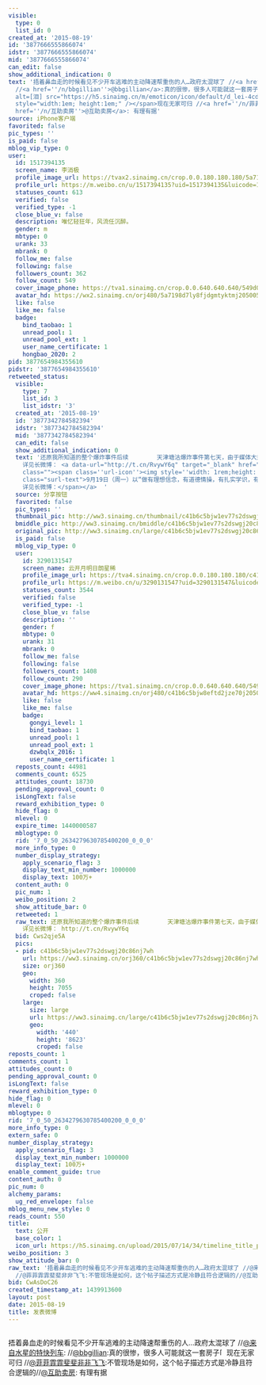 ```yaml
---
visible:
  type: 0
  list_id: 0
created_at: '2015-08-19'
id: '3877666555866074'
idstr: '3877666555866074'
mid: '3877666555866074'
can_edit: false
show_additional_indication: 0
text: '捂着鼻血走的时候看见不少开车逃难的主动降速帮重伤的人…政府太混球了 //<a href=''/n/来自水星的特快列车''>@来自水星的特快列车</a>:
  //<a href=''/n/bbgillian''>@bbgillian</a>:真的很惨，很多人可能就这一套房子<span class="url-icon"><img
  alt=[泪] src="https://h5.sinaimg.cn/m/emoticon/icon/default/d_lei-4cdf6ee412.png"
  style="width:1em; height:1em;" /></span>现在无家可归 //<a href=''/n/菲菲霏霏斐斐非非飞飞''>@菲菲霏霏斐斐非非飞飞</a>:不管现场是如何，这个帖子描述方式是冷静且符合逻辑的//<a
  href=''/n/互助卖房''>@互助卖房</a>: 有理有据'
source: iPhone客户端
favorited: false
pic_types: ''
is_paid: false
mblog_vip_type: 0
user:
  id: 1517394135
  screen_name: 李消极
  profile_image_url: https://tvax2.sinaimg.cn/crop.0.0.180.180.180/5a7198d7ly8fjdgmtyktmj20500500so.jpg?KID=imgbed,tva&Expires=1606399523&ssig=hJw%2BDa0H3c
  profile_url: https://m.weibo.cn/u/1517394135?uid=1517394135&luicode=10000011&lfid=2304131517394135_-_WEIBO_SECOND_PROFILE_WEIBO
  statuses_count: 613
  verified: false
  verified_type: -1
  close_blue_v: false
  description: 唯忆轻狂年，风流任沉醉。
  gender: m
  mbtype: 0
  urank: 33
  mbrank: 0
  follow_me: false
  following: false
  followers_count: 362
  follow_count: 549
  cover_image_phone: https://tva1.sinaimg.cn/crop.0.0.640.640.640/549d0121tw1egm1kjly3jj20hs0hsq4f.jpg
  avatar_hd: https://wx2.sinaimg.cn/orj480/5a7198d7ly8fjdgmtyktmj20500500so.jpg
  like: false
  like_me: false
  badge:
    bind_taobao: 1
    unread_pool: 1
    unread_pool_ext: 1
    user_name_certificate: 1
    hongbao_2020: 2
pid: 3877654984355610
pidstr: '3877654984355610'
retweeted_status:
  visible:
    type: 7
    list_id: 3
    list_idstr: '3'
  created_at: '2015-08-19'
  id: '3877342784582394'
  idstr: '3877342784582394'
  mid: '3877342784582394'
  can_edit: false
  show_additional_indication: 0
  text: '还原我所知道的整个爆炸事件后续        天津塘沽爆炸事件第七天，由于媒体大规模报道&quot;回购&quot;事件，受灾后的第七天，我们仿佛一夜之间从伤痕
    详见长微博： <a data-url="http://t.cn/RvywY6q" target="_blank" href="http://weibo.cn/sinaurl?toasturl=http%3A%2F%2Fwww.jayxun.com%2Fcwb.php%3Fid%3D0&luicode=10000011&lfid=2304131517394135_-_WEIBO_SECOND_PROFILE_WEIBO"
    class=""><span class=''url-icon''><img style=''width: 1rem;height: 1rem'' src=''//h5.sinaimg.cn/upload/2015/09/25/3/timeline_card_small_web_default.png''></span><span
    class="surl-text">9月19日（周一）以“做有理想信念，有道德情操，有扎实学识，有仁爱之心的好老师”为主题的青年教师师德征文活动。从新时期的师德内涵、师德建设实践活动的感悟、自己及身边同事实践教师职业
    详见长微博：</span></a>  '
  source: 分享按钮
  favorited: false
  pic_types: ''
  thumbnail_pic: http://ww3.sinaimg.cn/thumbnail/c41b6c5bjw1ev77s2dswgj20c86nj7wh.jpg
  bmiddle_pic: http://ww3.sinaimg.cn/bmiddle/c41b6c5bjw1ev77s2dswgj20c86nj7wh.jpg
  original_pic: http://ww3.sinaimg.cn/large/c41b6c5bjw1ev77s2dswgj20c86nj7wh.jpg
  is_paid: false
  mblog_vip_type: 0
  user:
    id: 3290131547
    screen_name: 云开月明日朗星稀
    profile_image_url: https://tva4.sinaimg.cn/crop.0.0.180.180.180/c41b6c5bjw8eftd2jze70j2050050dfn.jpg?KID=imgbed,tva&Expires=1606399523&ssig=hbAdFy73%2FF
    profile_url: https://m.weibo.cn/u/3290131547?uid=3290131547&luicode=10000011&lfid=2304131517394135_-_WEIBO_SECOND_PROFILE_WEIBO
    statuses_count: 3544
    verified: false
    verified_type: -1
    close_blue_v: false
    description: ''
    gender: f
    mbtype: 0
    urank: 31
    mbrank: 0
    follow_me: false
    following: false
    followers_count: 1408
    follow_count: 290
    cover_image_phone: https://tva1.sinaimg.cn/crop.0.0.640.640.640/549d0121tw1egm1kjly3jj20hs0hsq4f.jpg
    avatar_hd: https://ww4.sinaimg.cn/orj480/c41b6c5bjw8eftd2jze70j2050050dfn.jpg
    like: false
    like_me: false
    badge:
      gongyi_level: 1
      bind_taobao: 1
      unread_pool: 1
      unread_pool_ext: 1
      dzwbqlx_2016: 1
      user_name_certificate: 1
  reposts_count: 44981
  comments_count: 6525
  attitudes_count: 18730
  pending_approval_count: 0
  isLongText: false
  reward_exhibition_type: 0
  hide_flag: 0
  mlevel: 0
  expire_time: 1440000587
  mblogtype: 0
  rid: '7_0_50_2634279630785400200_0_0_0'
  more_info_type: 0
  number_display_strategy:
    apply_scenario_flag: 3
    display_text_min_number: 1000000
    display_text: 100万+
  content_auth: 0
  pic_num: 1
  weibo_position: 2
  show_attitude_bar: 0
  retweeted: 1
  raw_text: 还原我所知道的整个爆炸事件后续        天津塘沽爆炸事件第七天，由于媒体大规模报道&quot;回购&quot;事件，受灾后的第七天，我们仿佛一夜之间从伤痕
    详见长微博： http://t.cn/RvywY6q  ​​​
  bid: Cws2qje5A
  pics:
  - pid: c41b6c5bjw1ev77s2dswgj20c86nj7wh
    url: https://ww3.sinaimg.cn/orj360/c41b6c5bjw1ev77s2dswgj20c86nj7wh.jpg
    size: orj360
    geo:
      width: 360
      height: 7055
      croped: false
    large:
      size: large
      url: https://ww3.sinaimg.cn/large/c41b6c5bjw1ev77s2dswgj20c86nj7wh.jpg
      geo:
        width: '440'
        height: '8623'
        croped: false
reposts_count: 1
comments_count: 1
attitudes_count: 0
pending_approval_count: 0
isLongText: false
reward_exhibition_type: 0
hide_flag: 0
mlevel: 0
mblogtype: 0
rid: '7_0_50_2634279630785400200_0_0_0'
more_info_type: 0
extern_safe: 0
number_display_strategy:
  apply_scenario_flag: 3
  display_text_min_number: 1000000
  display_text: 100万+
enable_comment_guide: true
content_auth: 0
pic_num: 0
alchemy_params:
  ug_red_envelope: false
mblog_menu_new_style: 0
reads_count: 550
title:
  text: 公开
  base_color: 1
  icon_url: https://h5.sinaimg.cn/upload/2015/07/14/34/timeline_title_public_default.png
weibo_position: 3
show_attitude_bar: 0
raw_text: '捂着鼻血走的时候看见不少开车逃难的主动降速帮重伤的人…政府太混球了 //@来自水星的特快列车: //@bbgillian:真的很惨，很多人可能就这一套房子[泪]现在无家可归
  //@菲菲霏霏斐斐非非飞飞:不管现场是如何，这个帖子描述方式是冷静且符合逻辑的//@互助卖房: 有理有据'
bid: CwAsDoC26
created_timestamp_at: 1439913600
layout: post
date: 2015-08-19
title: 发表微博
---
```


![]()

捂着鼻血走的时候看见不少开车逃难的主动降速帮重伤的人…政府太混球了 //<a href='/n/来自水星的特快列车'>@来自水星的特快列车</a>: //<a href='/n/bbgillian'>@bbgillian</a>:真的很惨，很多人可能就这一套房子<span class="url-icon"><img alt=[泪] src="https://h5.sinaimg.cn/m/emoticon/icon/default/d_lei-4cdf6ee412.png" style="width:1em; height:1em;" /></span>现在无家可归 //<a href='/n/菲菲霏霏斐斐非非飞飞'>@菲菲霏霏斐斐非非飞飞</a>:不管现场是如何，这个帖子描述方式是冷静且符合逻辑的//<a href='/n/互助卖房'>@互助卖房</a>: 有理有据

